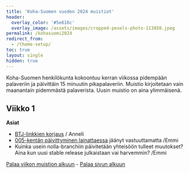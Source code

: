 ```yaml
---
title: 'Koha-Suomen vuoden 2024 muistiot'
header:
  overlay_color: '#5e616c'
  overlay_image: /assets/images/cropped-pexels-photo-113850.jpeg
permalink: /kohasuomi2024
redirect_from:
  - /theme-setup/
toc: true
layout: single
hidden: true
---
```


Koha-Suomen henkilökunta kokoontuu kerran viikossa pidempään palaveriin ja päivittäin 15 minuutin pikapalaveriin. Muistio kirjoitetaan vain maanantain pidemmästä palaverista. Uusin muistio on aina ylimmäisenä.

## Viikko 1

**Asiat**
* [BTJ-linkkien korjaus](https://github.com/KohaSuomi/Koha/issues/982) / Anneli
* [005-kentän päivittyminen lainattaessa](https://github.com/KohaSuomi/Koha/issues/924) jäänyt vastuuttamatta /Emmi
* Kuinka usein nolla-branchiin päivitetään yhteisöön tulleet muutokset? Aina kun uusi stable release julkaistaan vai harvemmin? /Emmi

[Palaa viikon muistion alkuun](https://koha-suomi.fi/kohasuomi2023#viikko-1) - [Palaa sivun alkuun](/kohasuomi2024)

